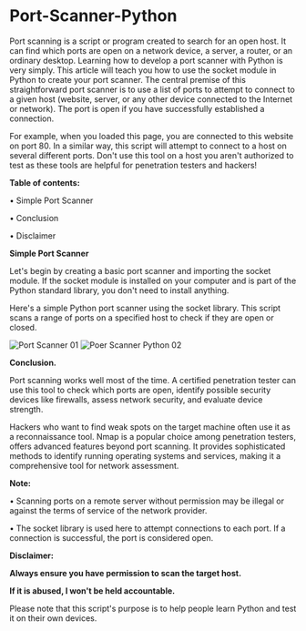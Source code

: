 # Port-Scanner-Python
 Port scanning is a script or program created to search for an open host. It can find which ports are open on a network device, a server, a router, or an ordinary desktop. Learning how to develop a port scanner with Python is very simply. 
This article will teach you how to use the socket module in Python to create your port scanner. The central premise of this straightforward port scanner is to use a list of ports to attempt to connect to a given host (website, server, or any other device connected to the Internet or network). The port is open if you have successfully established a connection.

For example, when you loaded this page, you are connected to this website on port 80. In a similar way, this script will attempt to connect to a host on several different ports. Don't use this tool on a host you aren't authorized to test as these tools are helpful for penetration testers and hackers!


**Table of contents:**

•	Simple Port Scanner

•	Conclusion

•	Disclaimer



**Simple Port Scanner**

Let's begin by creating a basic port scanner and importing the socket module. If the socket module is installed on your computer and is part of the Python standard library, you don't need to install anything.

Here's a simple Python port scanner using the socket library. This script scans a range of ports on a specified host to check if they are open or closed.

![Port Scanner 01](https://github.com/user-attachments/assets/fee81037-70a5-4193-bd4d-26561a00f913)
![Poer Scanner Python 02](https://github.com/user-attachments/assets/623d0d5d-168b-4937-85b9-0f04ffabc7c2)



**Conclusion.**

Port scanning works well most of the time. A certified penetration tester can use this tool to check which ports are open, identify possible security devices like firewalls, assess network security, and evaluate device strength.

Hackers who want to find weak spots on the target machine often use it as a reconnaissance tool.
Nmap is a popular choice among penetration testers, offers advanced features beyond port scanning. It provides sophisticated methods to identify running operating systems and services, making it a comprehensive tool for network assessment.


**Note:**

•	Scanning ports on a remote server without permission may be illegal or against the terms of service of the network provider. 

•	The socket library is used here to attempt connections to each port. If a connection is successful, the port is considered open.



**Disclaimer:**

**Always ensure you have permission to scan the target host.**

**If it is abused, I won't be held accountable.**


Please note that this script's purpose is to help people learn Python and test it on their own devices. 


